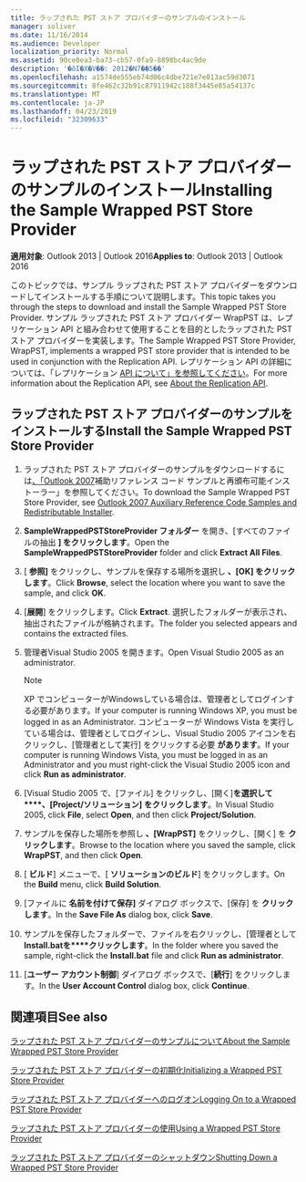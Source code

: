 ```yaml
---
title: ラップされた PST ストア プロバイダーのサンプルのインストール
manager: soliver
ms.date: 11/16/2014
ms.audience: Developer
localization_priority: Normal
ms.assetid: 90ce0ea3-ba73-cb57-0fa9-8898bc4ac9de
description: '�ŏI�X�V��: 2012�N7��5��'
ms.openlocfilehash: a1574de555eb74d06c4dbe721e7e013ac59d3071
ms.sourcegitcommit: 8fe462c32b91c87911942c188f3445e85a54137c
ms.translationtype: MT
ms.contentlocale: ja-JP
ms.lasthandoff: 04/23/2019
ms.locfileid: "32309633"
---
```

# <a name="installing-the-sample-wrapped-pst-store-provider"></a><span data-ttu-id="93050-103">ラップされた PST ストア プロバイダーのサンプルのインストール</span><span class="sxs-lookup"><span data-stu-id="93050-103">Installing the Sample Wrapped PST Store Provider</span></span>

  
  
<span data-ttu-id="93050-104">**適用対象**: Outlook 2013 | Outlook 2016</span><span class="sxs-lookup"><span data-stu-id="93050-104">**Applies to**: Outlook 2013 | Outlook 2016</span></span> 
  
<span data-ttu-id="93050-105">このトピックでは、サンプル ラップされた PST ストア プロバイダーをダウンロードしてインストールする手順について説明します。</span><span class="sxs-lookup"><span data-stu-id="93050-105">This topic takes you through the steps to download and install the Sample Wrapped PST Store Provider.</span></span> <span data-ttu-id="93050-106">サンプル ラップされた PST ストア プロバイダー WrapPST は、レプリケーション API と組み合わせて使用することを目的としたラップされた PST ストア プロバイダーを実装します。</span><span class="sxs-lookup"><span data-stu-id="93050-106">The Sample Wrapped PST Store Provider, WrapPST, implements a wrapped PST store provider that is intended to be used in conjunction with the Replication API.</span></span> <span data-ttu-id="93050-107">レプリケーション API の詳細については、「レプリケーション [API について」を参照してください](about-the-replication-api.md)。</span><span class="sxs-lookup"><span data-stu-id="93050-107">For more information about the Replication API, see [About the Replication API](about-the-replication-api.md).</span></span>
  
## <a name="install-the-sample-wrapped-pst-store-provider"></a><span data-ttu-id="93050-108">ラップされた PST ストア プロバイダーのサンプルをインストールする</span><span class="sxs-lookup"><span data-stu-id="93050-108">Install the Sample Wrapped PST Store Provider</span></span>

1. <span data-ttu-id="93050-109">ラップされた PST ストア プロバイダーのサンプルをダウンロードするには[、「Outlook 2007](https://www.microsoft.com/en-us/download/details.aspx?id=24102)補助リファレンス コード サンプルと再頒布可能インストーラー」を参照してください。</span><span class="sxs-lookup"><span data-stu-id="93050-109">To download the Sample Wrapped PST Store Provider, see [Outlook 2007 Auxiliary Reference Code Samples and Redistributable Installer](https://www.microsoft.com/en-us/download/details.aspx?id=24102).</span></span>
    
2. <span data-ttu-id="93050-110">**SampleWrappedPSTStoreProvider フォルダー** を開き、[すべてのファイルの抽出 **] をクリックします**。</span><span class="sxs-lookup"><span data-stu-id="93050-110">Open the **SampleWrappedPSTStoreProvider** folder and click **Extract All Files**.</span></span>
    
3. <span data-ttu-id="93050-111">[ **参照]** をクリックし、サンプルを保存する場所を選択し **、[OK] をクリックします**。</span><span class="sxs-lookup"><span data-stu-id="93050-111">Click **Browse**, select the location where you want to save the sample, and click **OK**.</span></span>
    
4. <span data-ttu-id="93050-112">[**展開**] をクリックします。</span><span class="sxs-lookup"><span data-stu-id="93050-112">Click **Extract**.</span></span> <span data-ttu-id="93050-113">選択したフォルダーが表示され、抽出されたファイルが格納されます。</span><span class="sxs-lookup"><span data-stu-id="93050-113">The folder you selected appears and contains the extracted files.</span></span>
    
5. <span data-ttu-id="93050-114">管理者Visual Studio 2005 を開きます。</span><span class="sxs-lookup"><span data-stu-id="93050-114">Open Visual Studio 2005 as an administrator.</span></span>
    
    > [!NOTE]
    > <span data-ttu-id="93050-115">XP でコンピューターがWindowsしている場合は、管理者としてログインする必要があります。</span><span class="sxs-lookup"><span data-stu-id="93050-115">If your computer is running Windows XP, you must be logged in as an Administrator.</span></span> <span data-ttu-id="93050-116">コンピューターが Windows Vista を実行している場合は、管理者としてログインし、Visual Studio 2005 アイコンを右クリックし、[管理者として実行] をクリックする必要 **があります**。</span><span class="sxs-lookup"><span data-stu-id="93050-116">If your computer is running Windows Vista, you must be logged in as an Administrator and you must right-click the Visual Studio 2005 icon and click **Run as administrator**.</span></span> 
  
6. <span data-ttu-id="93050-117">[Visual Studio 2005 で、[ファイル] をクリックし、[開く]**を選択して\*\*\*\*、[Project/ソリューション] をクリックします**。</span><span class="sxs-lookup"><span data-stu-id="93050-117">In Visual Studio 2005, click **File**, select **Open**, and then click **Project/Solution**.</span></span>
    
7. <span data-ttu-id="93050-118">サンプルを保存した場所を参照し **、[WrapPST]** をクリックし、[開く] を **クリックします**。</span><span class="sxs-lookup"><span data-stu-id="93050-118">Browse to the location where you saved the sample, click **WrapPST**, and then click **Open**.</span></span>
    
8. <span data-ttu-id="93050-119">[ **ビルド**] メニューで、[ **ソリューションのビルド**] をクリックします。</span><span class="sxs-lookup"><span data-stu-id="93050-119">On the **Build** menu, click **Build Solution**.</span></span>
    
9. <span data-ttu-id="93050-120">[ファイルに **名前を付けて保存]** ダイアログ ボックスで、[保存] を **クリックします**。</span><span class="sxs-lookup"><span data-stu-id="93050-120">In the **Save File As** dialog box, click **Save**.</span></span>
    
10. <span data-ttu-id="93050-121">サンプルを保存したフォルダーで、ファイルを右クリックし、[管理者として **Install.batを\*\*\*\*クリックします**。</span><span class="sxs-lookup"><span data-stu-id="93050-121">In the folder where you saved the sample, right-click the **Install.bat** file and click **Run as administrator**.</span></span>
    
11. <span data-ttu-id="93050-122">[**ユーザー アカウント制御**] ダイアログ ボックスで、[**続行**] をクリックします。</span><span class="sxs-lookup"><span data-stu-id="93050-122">In the **User Account Control** dialog box, click **Continue**.</span></span>
    
## <a name="see-also"></a><span data-ttu-id="93050-123">関連項目</span><span class="sxs-lookup"><span data-stu-id="93050-123">See also</span></span>



[<span data-ttu-id="93050-124">ラップされた PST ストア プロバイダーのサンプルについて</span><span class="sxs-lookup"><span data-stu-id="93050-124">About the Sample Wrapped PST Store Provider</span></span>](about-the-sample-wrapped-pst-store-provider.md)
  
[<span data-ttu-id="93050-125">ラップされた PST ストア プロバイダーの初期化</span><span class="sxs-lookup"><span data-stu-id="93050-125">Initializing a Wrapped PST Store Provider</span></span>](initializing-a-wrapped-pst-store-provider.md)
  
[<span data-ttu-id="93050-126">ラップされた PST ストア プロバイダーへのログオン</span><span class="sxs-lookup"><span data-stu-id="93050-126">Logging On to a Wrapped PST Store Provider</span></span>](logging-on-to-a-wrapped-pst-store-provider.md)
  
[<span data-ttu-id="93050-127">ラップされた PST ストア プロバイダーの使用</span><span class="sxs-lookup"><span data-stu-id="93050-127">Using a Wrapped PST Store Provider</span></span>](using-a-wrapped-pst-store-provider.md)
  
[<span data-ttu-id="93050-128">ラップされた PST ストア プロバイダーのシャットダウン</span><span class="sxs-lookup"><span data-stu-id="93050-128">Shutting Down a Wrapped PST Store Provider</span></span>](shutting-down-a-wrapped-pst-store-provider.md)

